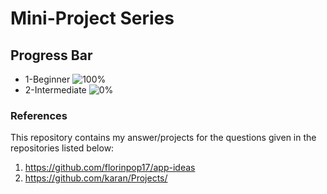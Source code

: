 # Mini-Project Series

## Progress Bar

- 1-Beginner ![100%](https://progress-bar.dev/100)
- 2-Intermediate ![0%](https://progress-bar.dev/0)

### References
This repository contains my answer/projects for the questions given in the repositories listed below:
1. https://github.com/florinpop17/app-ideas
2. https://github.com/karan/Projects/
